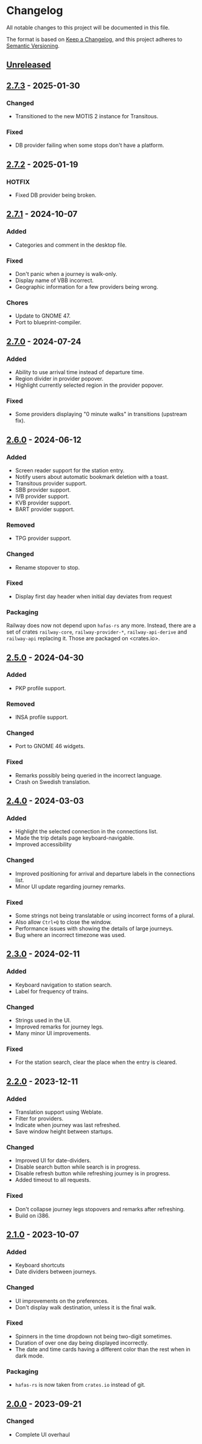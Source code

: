 # Changelog
All notable changes to this project will be documented in this file.

The format is based on [Keep a Changelog](https://keepachangelog.com/en/1.0.0/),
and this project adheres to [Semantic Versioning](https://semver.org/spec/v2.0.0.html).

## [Unreleased]

## [2.7.3] - 2025-01-30

### Changed

- Transitioned to the new MOTIS 2 instance for Transitous.

### Fixed

- DB provider failing when some stops don't have a platform.

## [2.7.2] - 2025-01-19

### HOTFIX

- Fixed DB provider being broken.

## [2.7.1] - 2024-10-07

### Added

- Categories and comment in the desktop file.

### Fixed

- Don't panic when a journey is walk-only.
- Display name of VBB incorrect.
- Geographic information for a few providers being wrong.

### Chores

- Update to GNOME 47.
- Port to blueprint-compiler.

## [2.7.0] - 2024-07-24

### Added

- Ability to use arrival time instead of departure time.
- Region divider in provider popover.
- Highlight currently selected region in the provider popover.

### Fixed

- Some providers displaying "0 minute walks" in transitions (upstream fix).

## [2.6.0] - 2024-06-12

### Added

- Screen reader support for the station entry.
- Notify users about automatic bookmark deletion with a toast.
- Transitous provider support.
- SBB provider support.
- IVB provider support.
- KVB provider support.
- BART provider support.

### Removed

- TPG provider support.

### Changed

- Rename stopover to stop.

### Fixed

- Display first day header when initial day deviates from request 

### Packaging

Railway does now not depend upon `hafas-rs` any more.
Instead, there are a set of crates `railway-core`, `railway-provider-*`, `railway-api-derive` and `railway-api` replacing it.
Those are packaged on <crates.io>.

## [2.5.0] - 2024-04-30

### Added

- PKP profile support.

### Removed

- INSA profile support.

### Changed

- Port to GNOME 46 widgets.

### Fixed

- Remarks possibly being queried in the incorrect language.
- Crash on Swedish translation.

## [2.4.0] - 2024-03-03

### Added

- Highlight the selected connection in the connections list.
- Made the trip details page keyboard-navigable.
- Improved accessibility

### Changed

- Improved positioning for arrival and departure labels in the connections list.
- Minor UI update regarding journey remarks.

### Fixed

- Some strings not being translatable or using incorrect forms of a plural.
- Also allow `Ctrl+Q` to close the window.
- Performance issues with showing the details of large journeys.
- Bug where an incorrect timezone was used.

## [2.3.0] - 2024-02-11

### Added

- Keyboard navigation to station search.
- Label for frequency of trains.

### Changed

- Strings used in the UI.
- Improved remarks for journey legs.
- Many minor UI improvements.

### Fixed

- For the station search, clear the place when the entry is cleared.

## [2.2.0] - 2023-12-11

### Added

- Translation support using Weblate.
- Filter for providers.
- Indicate when journey was last refreshed.
- Save window height between startups.

### Changed

- Improved UI for date-dividers.
- Disable search button while search is in progress.
- Disable refresh button while refreshing journey is in progress.
- Added timeout to all requests.

### Fixed

- Don't collapse journey legs stopovers and remarks after refreshing.
- Build on i386.

## [2.1.0] - 2023-10-07

### Added

- Keyboard shortcuts
- Date dividers between journeys.

### Changed

- UI improvements on the preferences.
- Don't display walk destination, unless it is the final walk.

### Fixed

- Spinners in the time dropdown not being two-digit sometimes.
- Duration of over one day being displayed incorrectly.
- The date and time cards having a different color than the rest when in dark mode.

### Packaging

- `hafas-rs` is now taken from `crates.io` instead of git.

## [2.0.0] - 2023-09-21

### Changed

- Complete UI overhaul

[Unreleased]: https://gitlab.com/schmiddi-on-mobile/railway/-/compare/2.7.3...master
[2.7.3]: https://gitlab.com/schmiddi-on-mobile/railway/-/compare/2.7.2...2.7.3
[2.7.2]: https://gitlab.com/schmiddi-on-mobile/railway/-/compare/2.7.1...2.7.2
[2.7.1]: https://gitlab.com/schmiddi-on-mobile/railway/-/compare/2.7.0...2.7.1
[2.7.0]: https://gitlab.com/schmiddi-on-mobile/railway/-/compare/2.6.0...2.7.0
[2.6.0]: https://gitlab.com/schmiddi-on-mobile/railway/-/compare/2.5.0...2.6.0
[2.5.0]: https://gitlab.com/schmiddi-on-mobile/railway/-/compare/2.4.0...2.5.0
[2.4.0]: https://gitlab.com/schmiddi-on-mobile/railway/-/compare/2.3.0...2.4.0
[2.3.0]: https://gitlab.com/schmiddi-on-mobile/railway/-/compare/2.2.0...2.3.0
[2.2.0]: https://gitlab.com/schmiddi-on-mobile/railway/-/compare/2.1.0...2.2.0
[2.1.0]: https://gitlab.com/schmiddi-on-mobile/railway/-/compare/2.0.0...2.1.0
[2.0.0]: https://gitlab.com/schmiddi-on-mobile/railway/-/compare/1.5.0...2.0.0
